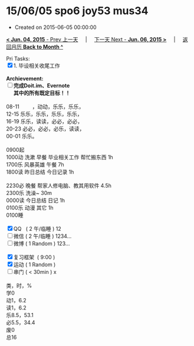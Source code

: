 # 15/06/05 spo6 joy53 mus34

- Created on 2015-06-05 00:00:00

[**< Jun. 04, 2015** - Prev 上一天](/lifelogs/2015/06/d04.md) &nbsp; &nbsp; | &nbsp; &nbsp; [下一天 Next - **Jun. 06, 2015 >**](/lifelogs/2015/06/d06.md) &nbsp; &nbsp; |  &nbsp; &nbsp; [返回月历 **Back to Month ^**](/lifelogs/2015/06/index.md)
<br/><div>Pri Tasks:<br/><input type="checkbox" checked="true" />1. 毕设相关收尾工作</div>		<div><br/></div>		<div><b>Archievement:</b></div>		<div><b><input type="checkbox" />完成Doit.im、</b><b>Evernote</b></div>		<div><b>      其中的</b><b>所有</b><b>既定目标！！</b></div>		<div>				<div><br/></div>08-11         ，动动，乐乐，乐乐，<br/>12-15 乐乐，乐乐，乐乐，乐乐，<br/>16-19 乐乐，读读，必必，必必，<br/>20-23 必必，必必，必乐，读读，		</div>		<div>00-01 乐乐。				<div><br/></div>0900起<br/>1000动 洗漱 早餐 毕业相关工作 帮忙搬东西 1h		</div>		<div>1700乐 风暴英雄 午餐 7h</div>		<div>1800读 昨日总结 今日记录 1h</div>		<div>				<div><br/></div>2230必 晚餐 帮家人修电脑、教其用软件 4.5h		</div>		<div>2300乐 洗澡~ 30m<br/>0000读 今日总结 日记 1h<br/>0100乐 动漫 其它 1h</div>		<div>0100睡</div>		<div><br/></div>		<div><input type="checkbox" checked="true" />QQ   ( 2 午/临睡 ) 12<br/><input type="checkbox" />微信 ( 2 午/临睡 ) 1234…</div>		<div><input type="checkbox" />微博 ( 1 Random ) 123…</div>		<div><br/></div>		<div><input type="checkbox" checked="true" />复习框架  ( 9:00 ) <br/></div>		<div><input type="checkbox" checked="true" />运动 ( 1 Random ) </div>		<div><input type="checkbox" />串门 ( < 30min ) x</div>		<div>				<div><br/></div>类，时，%<br/>学0<br/>动1，6.2<br/>读1，6.2<br/>乐8.5，53.1<br/>必5.5，34.4<br/>废0<br/>总16</div>
